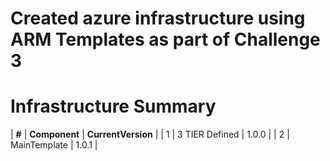 # Created azure infrastructure using ARM Templates as part of Challenge 3

# Infrastructure Summary

|  **#**      | **Component**   | **CurrentVersion** |
|   1         | 3 TIER Defined  |   1.0.0            |
|   2         |  MainTemplate   |   1.0.1            |